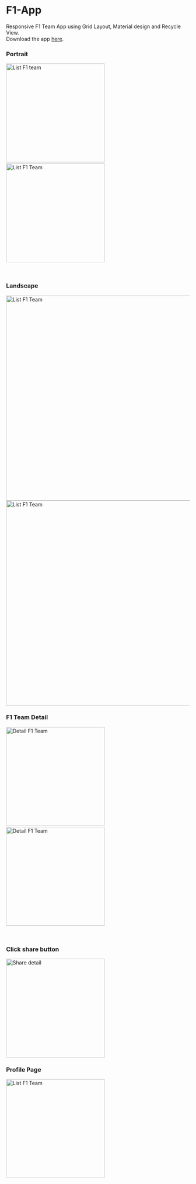 # F1-App
Responsive F1 Team App using Grid Layout, Material design and Recycle View.
<br>
Download the app [here](https://drive.google.com/drive/folders/1qn2OmG2lzEe2j7ZmG090jybpRR2uBN_v?usp=share_link).

### Portrait
<img src="https://user-images.githubusercontent.com/70699971/223979844-c715838c-e64f-43d9-a120-7859879ba510.png" alt="List F1 team" width="270"/>&nbsp;&nbsp;&nbsp;&nbsp;<img src="https://user-images.githubusercontent.com/70699971/223979947-a6c419bd-351b-4c08-8461-6babecf744d0.png" alt="List F1 Team" width="270"/>

<br>

### Landscape
<img src="https://user-images.githubusercontent.com/70699971/223980736-35f5e5b6-7a21-4dd1-afdd-46e9121dd92f.png" alt="List F1 Team" width="560"/>
<img src="https://user-images.githubusercontent.com/70699971/223980755-e69ca23c-52a5-4243-af01-886ebe01d2b6.png" alt="List F1 Team" width="560"/>

<br>

### F1 Team Detail
<img src="https://user-images.githubusercontent.com/70699971/223981136-ec5d9f24-7284-4e5b-b8d2-c4bfdd513682.png" alt="Detail F1 Team" width="270"/>&nbsp;&nbsp;&nbsp;&nbsp;<img src="https://user-images.githubusercontent.com/70699971/223981152-4d47f291-7c4d-44d0-90f3-2c636a27d840.png" alt="Detail F1 Team" width="270"/>

<br>

### Click share button
<img src="https://user-images.githubusercontent.com/70699971/223981590-9bf7b241-e44c-4fbd-b37b-f2a339febf7b.png" alt="Share detail" width="270"/>

<br>

### Profile Page
<img src="https://user-images.githubusercontent.com/70699971/223981604-dd619c53-b4a6-4924-8f92-b9d19a394fa2.png" alt="List F1 Team" width="270"/>
